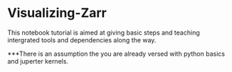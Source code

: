 
# Visualizing-Zarr

This notebook tutorial is aimed at giving basic steps and teaching intergrated tools and dependencies along the way.

  ***There is an assumption the you are already versed with python basics and juperter kernels.